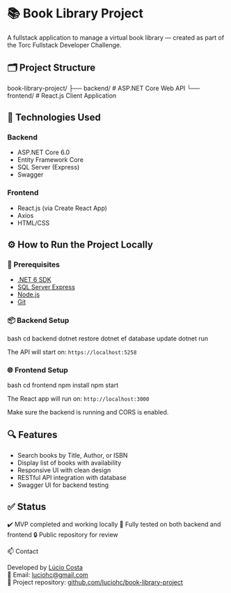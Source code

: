 # 📚 Book Library Project

A fullstack application to manage a virtual book library — created as part of the Torc Fullstack Developer Challenge.

## 🗂️ Project Structure



book-library-project/
├── backend/     # ASP.NET Core Web API
└── frontend/    # React.js Client Application





## 🚀 Technologies Used

### Backend
- ASP.NET Core 6.0
- Entity Framework Core
- SQL Server (Express)
- Swagger

### Frontend
- React.js (via Create React App)
- Axios
- HTML/CSS



## ⚙️ How to Run the Project Locally

### 🔧 Prerequisites

- [.NET 6 SDK](https://dotnet.microsoft.com/en-us/download/dotnet/6.0)
- [SQL Server Express](https://www.microsoft.com/en-us/sql-server/sql-server-downloads)
- [Node.js](https://nodejs.org/)
- [Git](https://git-scm.com/)



### 📦 Backend Setup

bash
cd backend
dotnet restore
dotnet ef database update
dotnet run


The API will start on: `https://localhost:5258`



### 🌐 Frontend Setup

bash
cd frontend
npm install
npm start


The React app will run on: `http://localhost:3000`

Make sure the backend is running and CORS is enabled.


## 🔍 Features

* Search books by Title, Author, or ISBN
* Display list of books with availability
* Responsive UI with clean design
* RESTful API integration with database
* Swagger UI for backend testing



## ✅ Status

✔️ MVP completed and working locally
🧪 Fully tested on both backend and frontend
🔒 Public repository for review


📫 Contact

Developed by [Lúcio Costa](https://github.com/luciohc)  
📧 Email: luciohc@gmail.com  
🔗 Project repository: [github.com/luciohc/book-library-project](https://github.com/luciohc/book-library-project)


